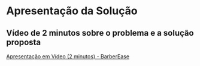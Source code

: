 # Apresentação da Solução

## Vídeo de 2 minutos sobre o problema e a solução proposta

[Apresentação em Vídeo (2 minutos) - BarberEase](../docs/img/barberease-solution-video.mp4)

